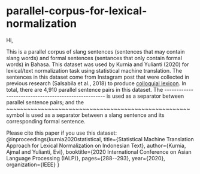 # parallel-corpus-for-lexical-normalization

Hi,

This is a parallel corpus of slang sentences (sentences that may contain slang words) and formal sentences (sentances that only contain formal words) in Bahasa. This dataset was used by Kurnia and Yulianti (2020) for lexical/text normalization task using statistical machine translation. The sentences in this dataset come from Instagram post that were collected in previous research (Salsabila et al., 2018) to produce <a href="https://github.com/nasalsabila/kamus-alay">colloquial lexicon</a>.
In total, there are 4,910 parallel sentence pairs in this dataset. The ----------------------------------------------------- is used as a separator between parallel sentence pairs; and the ~~~~~~~~~~~~~~~~~~~~~~~~~~~~~~~~~~~~~~~~~~~~~~~~~~~~~ symbol is used as a separator between a slang sentence and its corresponding formal sentence.


Please cite this paper if you use this dataset:
@inproceedings{kurnia2020statistical,
  title={Statistical Machine Translation Approach for Lexical Normalization on Indonesian Text},
  author={Kurnia, Ajmal and Yulianti, Evi},
  booktitle={2020 International Conference on Asian Language Processing (IALP)},
  pages={288--293},
  year={2020},
  organization={IEEE}
}


